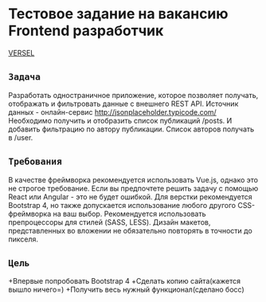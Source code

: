 # Тестовое задание на вакансию Frontend разработчик

[VERSEL](https://github.com/facebook/create-react-app)

## `Задача`

Разработать одностраничное приложение, которое позволяет получать,  отображать и фильтровать данные с внешнего REST API. 
Источник данных - онлайн-сервис http://jsonplaceholder.typicode.com/
Необходимо получить и отобразить список публикаций /posts. 
И добавить фильтрацию по автору публикации. Список авторов получать в /user. 



## `Требования`

В качестве фреймворка рекомендуется использовать Vue.js, однако это не строгое  требование. Если вы предпочтете решить задачу с помощью React или Angular - это не будет ошибкой.
Для верстки рекомендуется Bootstrap 4, но также допускается использование  любого другого CSS-фреймворка на ваш выбор. Рекомендуется использовать  препроцессоры для стилей (SASS, LESS). 
Дизайн макетов, представленных во вложении не обязательно повторять в точности  до пикселя. 


## `Цель`

+Впервые попробовать Bootstrap 4
+Сделать копию сайта(кажется вышло ничего=)
+Получить весь нужный функционал(сделано босс)

